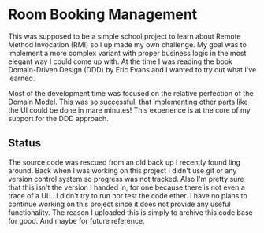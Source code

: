 # Room Booking Management
This was supposed to be a simple school project to learn about Remote Method Invocation (RMI) so I up made my own challenge. My goal was to implement a more complex variant with proper business logic in the most elegant way I could come up with. At the time I was reading the book Domain-Driven Design (DDD) by Eric Evans and I wanted to try out what I've learned.

Most of the development time was focused on the relative perfection of the Domain Model. This was so successful, that implementing other parts like the UI could be done in mare minutes! This experience is at the core of my support for the DDD approach.

## Status
The source code was rescued from an old back up I recently found ling around. Back when I was working on this project I didn't use git or any version control system so progress was not tracked. Also I'm pretty sure that this isn't the version I handed in, for one because there is not even a trace of a UI...
I didn't try to run nor test the code ether. 
I have no plans to continue working on this project since it does not provide any useful functionality. 
The reason I uploaded this is simply to archive this code base for good. And maybe for future reference.
